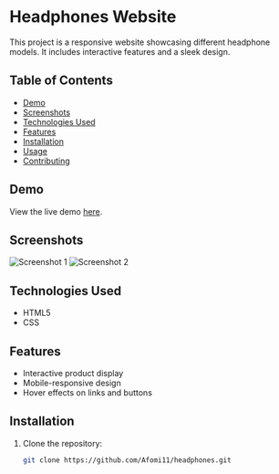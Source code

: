 # Headphones Website

This project is a responsive website showcasing different headphone models. It includes interactive features and a sleek design.

## Table of Contents

- [Demo](#demo)
- [Screenshots](#screenshots)
- [Technologies Used](#technologies-used)
- [Features](#features)
- [Installation](#installation)
- [Usage](#usage)
- [Contributing](#contributing)


## Demo

View the live demo [here](https://example.com).

## Screenshots

![Screenshot 1](screenshots/screenshot1.png)
![Screenshot 2](screenshots/screenshot2.png)

## Technologies Used

- HTML5
- CSS


## Features

- Interactive product display
- Mobile-responsive design
- Hover effects on links and buttons

## Installation

1. Clone the repository:
   ```bash
   git clone https://github.com/Afomi11/headphones.git
